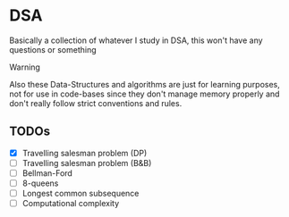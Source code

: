 # DSA

Basically a collection of whatever I study in DSA, this won't have any questions or something

> [!WARNING]
> Also these Data-Structures and algorithms are just for learning purposes, not for use in code-bases since they don't manage memory properly
> and don't really follow strict conventions and rules.

## TODOs

- [x] Travelling salesman problem (DP)
- [ ] Travelling salesman problem (B&B)
- [ ] Bellman-Ford
- [ ] 8-queens
- [ ] Longest common subsequence
- [ ] Computational complexity
